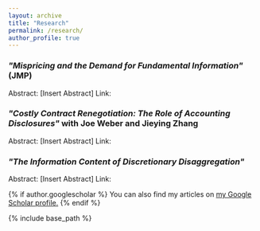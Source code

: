 ```yaml
---
layout: archive
title: "Research"
permalink: /research/
author_profile: true
---
```


### *"Mispricing and the Demand for Fundamental Information"* (JMP)
Abstract: [Insert Abstract]
Link:

### *"Costly Contract Renegotiation: The Role of Accounting Disclosures"* with Joe Weber and Jieying Zhang
Abstract: [Insert Abstract]
Link:

### *"The Information Content of Discretionary Disaggregation"*
Abstract: [Insert Abstract]
Link:

{% if author.googlescholar %}
  You can also find my articles on <u><a href="{{author.googlescholar}}">my Google Scholar profile</a>.</u>
{% endif %}

{% include base_path %}

<!-- {% for post in site.publications reversed %}
  {% include archive-single.html %}
{% endfor %} -->
